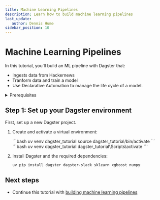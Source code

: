 ```yaml
---
title: Machine Learning Pipelines
description: Learn how to build machine learning pipelines
last_update:
   author: Dennis Hume
sidebar_position: 10
---
```


# Machine Learning Pipelines

In this tutorial, you'll build an ML pipeline with Dagster that:

- Ingests data from Hackernews
- Tranform data and train a model
- Use Declarative Automation to manage the life cycle of a model.

<details>
  <summary>Prerequisites</summary>

To follow the steps in this guide, you'll need:

- Basic Python knowledge
- Python 3.9+ installed on your system. Refer to the [Installation guide](/getting-started/installation) for information.
- Familiarity with Python machine learning libraries.
</details>


## Step 1: Set up your Dagster environment

First, set up a new Dagster project.

1. Create and activate a virtual environment:

   <Tabs>
   <TabItem value="macos" label="MacOS">
   ```bash
   uv venv dagster_tutorial
   source dagster_tutorial/bin/activate
   ```
   </TabItem>
   <TabItem value="windows" label="Windows">
   ```bash
   uv venv dagster_tutorial
   dagster_tutorial\Scripts\activate
   ```
   </TabItem>
   </Tabs>

2. Install Dagster and the required dependencies:

   ```bash
   uv pip install dagster dagster-slack sklearn xgboost numpy
   ```

## Next steps

- Continue this tutorial with [building machine learning pipelines](building-machine-learning-pipelines)